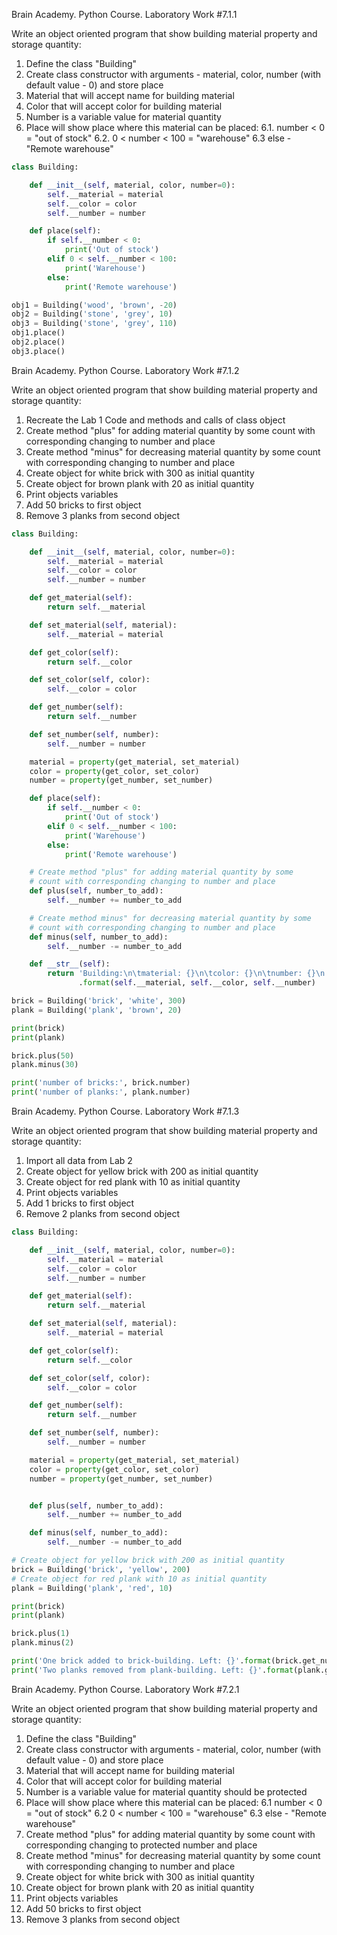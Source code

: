Brain Academy. Python Course. Laboratory Work #7.1.1

Write an object oriented program that show building material property
and storage quantity:
 
 1. Define the class "Building"
 2. Create class constructor with arguments - material, 
 color, number (with default value - 0) and store place
 3. Material that will accept name for building material
 4. Color that will accept color for building material
 5. Number is a variable value for material quantity
 6. Place will show place where this material can be placed:
  6.1. number < 0 = "out of stock"
  6.2. 0 < number < 100 = "warehouse"
  6.3 else - "Remote warehouse"

```python 
class Building:

    def __init__(self, material, color, number=0):
        self.__material = material
        self.__color = color
        self.__number = number

    def place(self):
        if self.__number < 0:
            print('Out of stock')
        elif 0 < self.__number < 100:
            print('Warehouse')
        else:
            print('Remote warehouse')

obj1 = Building('wood', 'brown', -20) 
obj2 = Building('stone', 'grey', 10)
obj3 = Building('stone', 'grey', 110)
obj1.place()
obj2.place()
obj3.place()
```

Brain Academy. Python Course. Laboratory Work #7.1.2 

Write an object oriented program that show building material property
and storage quantity: 
 1. Recreate the Lab 1 Code and methods and calls of class object
 2. Create method "plus" for adding material quantity by some count with
 corresponding changing to number and place
 3. Create method "minus" for decreasing material quantity by some count with
 corresponding changing to number and place
 4. Create object for white brick with 300 as initial quantity
 5. Create object for brown plank with 20 as initial quantity
 6. Print objects variables
 7. Add 50 bricks to first object
 8. Remove 3 planks from second object


```python 
class Building:

    def __init__(self, material, color, number=0):
        self.__material = material
        self.__color = color
        self.__number = number

    def get_material(self):
        return self.__material

    def set_material(self, material):
        self.__material = material

    def get_color(self):
        return self.__color

    def set_color(self, color):
        self.__color = color

    def get_number(self):
        return self.__number

    def set_number(self, number):
        self.__number = number

    material = property(get_material, set_material)
    color = property(get_color, set_color)
    number = property(get_number, set_number)

    def place(self):
        if self.__number < 0:
            print('Out of stock')
        elif 0 < self.__number < 100:
            print('Warehouse')
        else:
            print('Remote warehouse')

    # Create method "plus" for adding material quantity by some
    # count with corresponding changing to number and place
    def plus(self, number_to_add):
        self.__number += number_to_add

    # Create method minus" for decreasing material quantity by some
    # count with corresponding changing to number and place
    def minus(self, number_to_add):
        self.__number -= number_to_add

    def __str__(self):
        return 'Building:\n\tmaterial: {}\n\tcolor: {}\n\tnumber: {}\n'\
               .format(self.__material, self.__color, self.__number)

brick = Building('brick', 'white', 300)
plank = Building('plank', 'brown', 20)

print(brick)
print(plank)

brick.plus(50)
plank.minus(30)

print('number of bricks:', brick.number)
print('number of planks:', plank.number)
```

Brain Academy. Python Course. Laboratory Work #7.1.3 

Write an object oriented program that
show building material property and storage quantity:

 1. Import all data from Lab 2
 2. Create object for yellow brick with 200 as initial quantity
 3. Create object for red plank with 10 as initial quantity
 4. Print objects variables
 5. Add 1 bricks to first object
 6. Remove 2 planks from second object


```python 
class Building:

    def __init__(self, material, color, number=0):
        self.__material = material
        self.__color = color
        self.__number = number

    def get_material(self):
        return self.__material

    def set_material(self, material):
        self.__material = material

    def get_color(self):
        return self.__color

    def set_color(self, color):
        self.__color = color

    def get_number(self):
        return self.__number

    def set_number(self, number):
        self.__number = number

    material = property(get_material, set_material)
    color = property(get_color, set_color)
    number = property(get_number, set_number)


    def plus(self, number_to_add):
        self.__number += number_to_add

    def minus(self, number_to_add):
        self.__number -= number_to_add

# Create object for yellow brick with 200 as initial quantity
brick = Building('brick', 'yellow', 200)
# Create object for red plank with 10 as initial quantity
plank = Building('plank', 'red', 10)

print(brick)
print(plank)

brick.plus(1)
plank.minus(2)

print('One brick added to brick-building. Left: {}'.format(brick.get_number()))
print('Two planks removed from plank-building. Left: {}'.format(plank.get_number()))
```
Brain Academy. Python Course. Laboratory Work #7.2.1
 
Write an object oriented program 
that show building material property and storage quantity:
 1. Define the class "Building"
 2. Create class constructor with arguments - material, color, number
    (with default value - 0) and store place
 3. Material that will accept name for building material
 4. Color that will accept color for building material
 5. Number is a variable value for material quantity should be protected
 6. Place will show place where this material can be placed:
  6.1 number < 0 = "out of stock"
  6.2 0 < number < 100 = "warehouse"
  6.3 else - "Remote warehouse"
 7. Create method "plus" for adding material quantity by some count with
    corresponding changing to protected number and place
 8. Create method "minus" for decreasing material quantity by some count with
    corresponding changing to number and place
 9. Create object for white brick with 300 as initial quantity
 10. Create object for brown plank with 20 as initial quantity
 11. Print objects variables
 12. Add 50 bricks to first object
 13. Remove 3 planks from second object
 

```python 

```